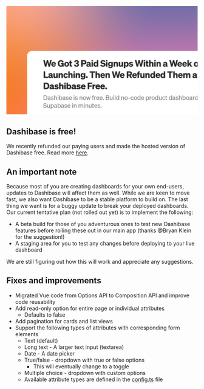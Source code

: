 ![Dashibase is now free](../assets/free.png)

## Dashibase is free!

We recently refunded our paying users and made the hosted version of Dashibase free. Read more [here](https://medium.com/dashibase/we-got-3-paid-signups-within-a-week-of-launching-then-we-refunded-them-and-made-dashibase-free-8a9e7c4b744a).

## An important note

Because most of you are creating dashboards for your own end-users, updates to Dashibase will affect them as well. While we are keen to move fast, we also want Dashibase to be a stable platform to build on. The last thing we want is for a buggy update to break your deployed dashboards.
Our current tentative plan (not rolled out yet) is to implement the following:

- A beta build for those of you adventurous ones to test new Dashibase features before rolling these out in our main app (thanks @Bryan Klein for the suggestion!)
- A staging area for you to test any changes before deploying to your live dashboard

We are still figuring out how this will work and appreciate any suggestions.

## Fixes and improvements

- Migrated Vue code from Options API to Composition API and improve code reusability
- Add read-only option for entire page or individual attributes
  - Defaults to false
- Add pagination for cards and list views
- Support the following types of attributes with corresponding form elements
  - Text (default)
  - Long text - A larger text input (textarea)
  - Date - A date picker
  - True/false - dropdown with true or false options
    - This will eventually change to a toggle
  - Multiple choice - dropdown with custom options
  - Available attribute types are defined in the [config.ts](https://github.com/Dashibase/dashibase/blob/41c54c5a955779c321a8c1a207e9ea91bedf3bfc/src/utils/config.ts#L39) file
